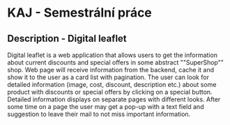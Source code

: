 # KAJ - Semestrální práce

## Description - Digital leaflet

Digital leaflet is a web application that allows users to get the information about current discounts and special offers in some abstract ""SuperShop"" shop. Web page will receive information from the backend, cache it and show it to the user as a card list with pagination. The user can look for detailed information (image, cost, discount, description etc.) about some product with discounts or special offers by clicking on a special button. Detailed information displays on separate pages with different looks. After some time on a page the user may get a pop-up with a text field and suggestion to leave their mail to not miss important information.
